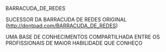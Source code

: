 BARRACUDA_DE_REDES

SUCESSOR DA BARRACUDA DE REDES ORIGINAL (http://dontpad.com/BARRACUDA_DE_REDES)

UMA BASE DE CONHECIMENTOS COMPARTILHADA ENTRE OS PROFISSIONAIS DE MAIOR HABILIDADE QUE CONHEÇO
